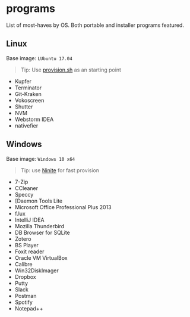 # programs

List of most-haves by OS. Both portable and installer programs featured.

## Linux 

Base image: `LUbuntu 17.04`

> Tip: Use [provision.sh](https://github.com/aperkaz/vagrant-lxde/blob/master/provision.sh) as an starting point

- Kupfer
- Terminator
- Git-Kraken
- Vokoscreen
- Shutter
- NVM
- Webstorm IDEA
- nativefier

## Windows

Base image: `Windows 10 x64`

> Tip: use [Ninite](https://ninite.com/) for fast provision

- 7-Zip
- CCleaner
- Speccy
- [Daemon Tools Lite
- Microsoft Office Professional Plus 2013
- f.lux
- IntelliJ IDEA
- Mozilla Thunderbird
- DB Browser for SQLite
- Zotero
- BS Player
- Foxit reader
- Oracle VM VirtualBox
- Calibre
- Win32DiskImager
- Dropbox
- Putty
- Slack
- Postman
- Spotify
- Notepad++